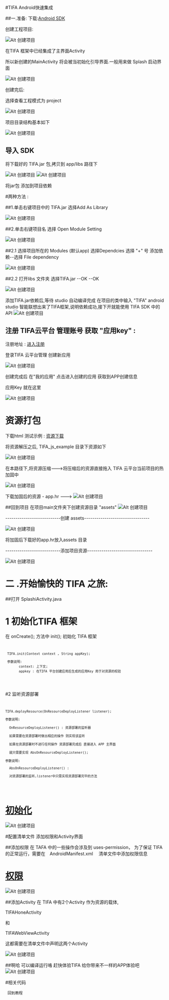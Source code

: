 #TIFA Android快速集成 
   
##一.准备:
 下载:<a href="http://tifa.mobi/downloads/TIFA.jar">Android SDK</a>

 创建工程项目:

 ![Alt 创建项目](\image\1.png)

 在TIFA 框架中已经集成了主界面Activity 

 所以新创建的MainActivity 将会被当初始化引导界面.一般用来做 Splash 启动界面

 ![Alt 创建项目](\image\2.png)

 创建完后:
 
 选择查看工程模式为 project
 
 ![Alt 创建项目](\image\3.png)

 项目目录结构基本如下

 ![Alt 创建项目](\image\4.png)

 
##  导入 SDK

 将下载好的 TIFA.jar 包,拷贝到 app/libs 路径下

 ![Alt 创建项目](\image\5.png)
 ![Alt 创建项目](\image\6.png)

 将jar包 添加到项目依赖

#两种方法 :

##1.单击右键项目中的 TIFA.jar 选择Add As Library

 ![Alt 创建项目](\image\7.png)

##2.单击右键项目名 选择 Open Module Setting

 ![Alt 创建项目](\image\8.png)

##2.1 选择项目所在的 Modules  (默认app) 选择Dependcies 选择 "+" 号 添加依赖--选择 File dependency

 ![Alt 创建项目](\image\9.png)

##2.2 打开libs 文件夹 选择TIFA.jar --OK  --OK

 ![Alt 创建项目](\image\10.png)

 添加TIFA.jar依赖后,等待 studio 自动编译完成
 在项目的类中输入 "TIFA" android studio 智能联想出来了TIFA框架,说明依赖成功,接下开就能使用 TIFA SDK 中的API
 ![Alt 创建项目](\image\11.png)



## 注册 TIFA云平台 管理账号 获取  "应用key" :

  注册地址 : <a href="http://cloud.tifa.mobi/sign-up.html">进入注册</a>
  
  登录TIFA 云平台管理 创建新应用 

  ![Alt 创建项目](\image\12.png)

  创建完成后 在"我的应用" 点击进入创建的应用 获取到APP创建信息 

  应用Key 就在这里

  ![Alt 创建项目](\image\13.png)


# 资源打包
   
   下载html 测试示例 : <a href="http://tifa.mobi/downloads/TIFA_js_example.zip">资源下载</a>
   
   将资源解压之后, TIFA_js_example 目录下资源如下
   
   ![Alt 创建项目](\image\17.png)

   在本路径下,将资源压缩--->将压缩后的资源直接拖入 TIFA 云平台当前项目的热加固中

   ![Alt 创建项目](\image\18.png)
   
   下载加固后的资源 - app.hr --->
     ![Alt 创建项目](\image\19.png)

##回到项目
  在项目main文件夹下创建资源目录 "assets"
  ![Alt 创建项目](\image\20.png) 

---------------------------创建 assets--------------------------------

  ![Alt 创建项目](\image\21.png)

  将加固后下载好的app.hr放入assets 目录

---------------------------添加项目资源--------------------------------

  ![Alt 创建项目](\image\22.png)



 
# 二 .开始愉快的 TIFA 之旅: 
  
##打开 SplashiActivity.java

# 1 初始化TIFA 框架
   在 onCreate(); 方法中 init(); 初始化 TIFA 框架
  <code>

     TIFA.init(Context context , String appKey);
     
     参数说明:
           context: 上下文;
           appkey : 在TIFA 平台创建应用后生成的应用Key 用于对资源的校验

  </code>   

#2 监听资源部署
  <code>

    TIFA.deployResource(OnResourceDeployListener listener);

    参数说明: 

      OnResourceDeployListener() : 资源部署的监听器

      如果需要在资源部署时做出相应的操作 则实现该监听
    
      如果在资源部署时不进行任何操作 资源部署完成后 直接进入 APP 主界面
    
      就只需要实现 AbsOnResourceDeployListener();

    参数说明:

      AbsOnResourceDeployListener() :
      
      对资源部署的监听,listener中只需实现资源部署完毕的方法

  </code>

# <a href="" name="init">初始化</a>

  ![Alt 创建项目](\image\14.png)

#配置清单文件 添加权限和Activity界面
 
##添加权限
   在 TAFA 中的一些操作会涉及到 uses-permission，
   为了保证 TIFA　的正常运行，需要在　AndroidManifest.xml　 清单文件中添加权限信息
# <a href="" name="permission">权限</a>

  ![Alt 创建项目](\image\15.png)　　

##添加Activity
   在 TIFA 中有2个Activity 作为资源的载体,

   TIFAHoneActivity 

   和 

   TIFAWebViewActivity

   这都需要在清单文件中声明这两个Activity

   ![Alt 创建项目](\image\16.png)　


##啊哈 可以编译运行咯 赶快体验TIFA 给你带来不一样的APP体验吧
![Alt 创建项目](\image\23.png)　

#相关代码

 <code href="" name="asCode"> 回到教程</code>